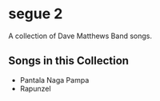 # segue 2

A collection of Dave Matthews Band songs.

## Songs in this Collection

- Pantala Naga Pampa
- Rapunzel
